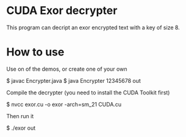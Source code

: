 CUDA Exor decrypter
============

This program can decript an exor encrypted text with a key of size 8.


How to use
============

Use on of the demos, or create one of your own

$ javac Encrypter.java
$ java Encrypter 12345678 <in >out

Compile the decrypter (you need to install the CUDA Toolkit first)

$ nvcc exor.cu -o exor -arch=sm_21 CUDA.cu

Then run it

$ ./exor <secret0 >out

